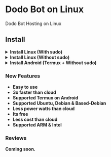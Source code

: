 # Dodo Bot on Linux
Dodo Bot Hosting on Linux

## Install
<details>
<summary><b>Install Linux (With sudo)</summary>

```
git clone https://github.com/InikoMatthewPro/dodobot-on-linux/blob/main/version/dodobot-v2 && sudo bash dodobot-v2
```
</details>
<details>
<summary><b>Install Linux (Without sudo)</summary>
```
git clone https://github.com/InikoMatthewPro/dodobot-on-linux/blob/main/version/dodobot-v2 && bash dodobot-v2
```
</details>
<details>
<summary><b>Install Android (Termux + Without sudo)</summary>

```
git clone https://github.com/InikoMatthewPro/dodobot-on-linux/blob/main/version/dodobot-v2 && bash dodobot-v2
```
</details>

### New Features
- Easy to use
- 3x faster than cloud
- Supported Termux on Android
- Supported Ubuntu, Debian & Based-Debian
- Less power watts than cloud
- Its free
- Less cost than cloud
- Supported ARM & Intel

### Reviews
Coming soon.
